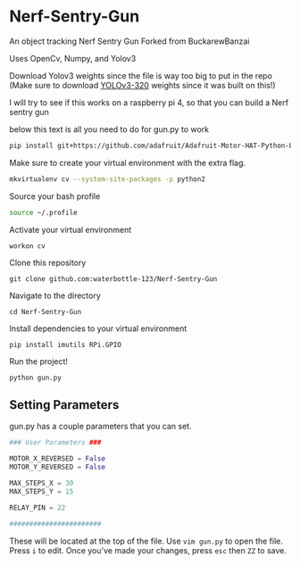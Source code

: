 # Nerf-Sentry-Gun
An object tracking Nerf Sentry Gun
Forked from BuckarewBanzai

Uses OpenCv, Numpy, and Yolov3

Download Yolov3 weights since the file is way too big to put in the repo (Make sure to download [YOLOv3-320](https://pjreddie.com/darknet/yolo/) weights since it was built on this!)



I will try to see if this works on a raspberry pi 4, so that you can build a Nerf sentry gun

below this text is all you need to do for gun.py to work
```bash  
pip install git+https://github.com/adafruit/Adafruit-Motor-HAT-Python-Library 
```

Make sure to create your virtual environment with the extra flag.

```bash
mkvirtualenv cv --system-site-packages -p python2
```

Source your bash profile

```bash
source ~/.profile
```

Activate your virtual environment

```
workon cv
```

Clone this repository

```
git clone github.com:waterbottle-123/Nerf-Sentry-Gun
```

Navigate to the directory

```
cd Nerf-Sentry-Gun
```

Install dependencies to your virtual environment

```
pip install imutils RPi.GPIO
```

Run the project!

```
python gun.py
```

## Setting Parameters

gun.py has a couple parameters that you can set.

```python
### User Parameters ###

MOTOR_X_REVERSED = False
MOTOR_Y_REVERSED = False

MAX_STEPS_X = 30
MAX_STEPS_Y = 15

RELAY_PIN = 22

#######################
```

These will be located at the top of the file. Use `vim gun.py` to open the file. Press `i` to edit.
Once you've made your changes, press `esc` then `ZZ` to save.
